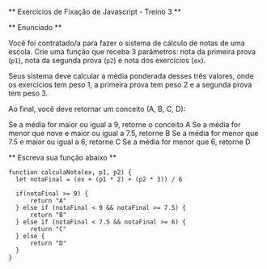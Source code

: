 ** Exercícios de Fixação de Javascript - Treino 3 **

** Enunciado **

Você foi contratado/a para fazer o sistema de cálculo de notas de uma escola. Crie uma função que receba 3 parâmetros: nota da primeira prova (`p1`), nota da segunda prova (`p2`) e nota dos exercícios (`ex`).

Seus sistema deve calcular a média ponderada desses três valores, onde os exercícios tem peso 1, a primeira prova tem peso 2 e a segunda prova tem peso 3.

Ao final, você deve retornar um conceito (A, B, C, D):

Se a média for maior ou igual a 9, retorne o conceito A
Se a média for menor que nove e maior ou igual a 7.5, retorne B
Se a média for menor que 7.5 e maior ou igual a 6, retorne C
Se a média for menor que 6, retorne D

** Escreva sua função abaixo **

```
function calculaNota(ex, p1, p2) {
  let notaFinal = (ex + (p1 * 2) + (p2 * 3)) / 6

  if(notaFinal >= 9) {
      return "A"
  } else if (notaFinal < 9 && notaFinal >= 7.5) {
      return "B"
  } else if (notaFinal < 7.5 && notaFinal >= 6) {
      return "C"
  } else {
      return "D"
  }
}
```